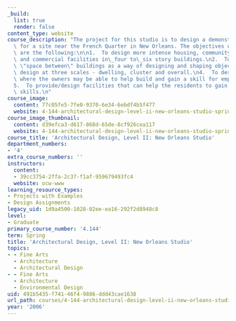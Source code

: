 ```yaml
---
_build:
  list: true
  render: false
content_type: website
course_description: "The project for this studio is to design a demonstration project\
  \ for a site near the French Quarter in New Orleans. The objectives of the project\
  \ are the following:\n\n1.  To design more intense housing, community, educational\
  \ and commercial facilities in\_four to\_six story buildings.\n2.  To explore the\
  \ \"space between\" buildings as a way of designing and shaping objects.\n3.  To\
  \ design at three scales - dwelling, cluster and overall.\n4.  To design dwellings\
  \ where the owners may be able to help build and gain a skill for employment.\n\
  5.  To provide/design facilities that can help the residents to gain education and\
  \ skills.\n"
course_image:
  content: 77c05fe5-7fe0-9370-6e34-6ebdf4b5f477
  website: 4-144-architectural-design-level-ii-new-orleans-studio-spring-2006
course_image_thumbnail:
  content: d39efca3-d617-868d-65de-8cf926cea117
  website: 4-144-architectural-design-level-ii-new-orleans-studio-spring-2006
course_title: 'Architectural Design, Level II: New Orleans Studio'
department_numbers:
- '4'
extra_course_numbers: ''
instructors:
  content:
  - 39cc3754-2ffa-2c37-f1af-959679493fc4
  website: ocw-www
learning_resource_types:
- Projects with Examples
- Design Assignments
legacy_uid: 1d9a4500-1028-02ee-ea16-292f2d8948c8
level:
- Graduate
primary_course_number: '4.144'
term: Spring
title: 'Architectural Design, Level II: New Orleans Studio'
topics:
- - Fine Arts
  - Architecture
  - Architectural Design
- - Fine Arts
  - Architecture
  - Environmental Design
uid: 491b5435-f741-46f4-9886-ddd43cae1638
url_path: courses/4-144-architectural-design-level-ii-new-orleans-studio-spring-2006
year: '2006'
---
```

